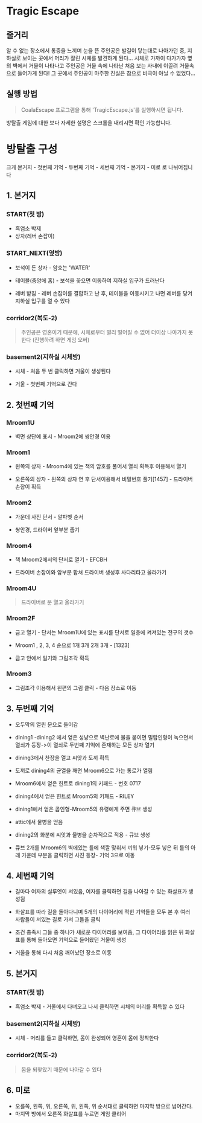 Tragic Escape 
=============

줄거리
-----
알 수 없는 장소에서 통증을 느끼며 눈을 뜬 주인공은 발길이 닿는대로 나아가던 중, 지하실로 보이는 곳에서 머리가 잘린 시체를 발견하게 된다... 시체로 가까이 다가가자 옆의 벽에서 거울이 나타나고 주인공은 거울 속에 나타난 처음 보는 사내에 이끌려 거울속으로 들어가게 된다! 그 곳에서 주인공이 마주한 진실은 참으로 비극이 아닐 수 없었다...


실행 방법
--------

> CoalaEscape 프로그램을 통해 'TragicEscape.js'를 실행하시면 됩니다. 


방탈출 게임에 대한 보다 자세한 설명은 스크롤을 내리시면 확인 가능합니다.
#
#
#
#
#
#
#
#
#
#
#
#
#
#
#
#
#
#
#
#
#
#
#
#
#
#
#
#

방탈출 구성
==========

크게 본거지 - 첫번째 기억 - 두번째 기억 - 세번째 기억 - 본거지 - 미로 로 나뉘어집니다

## 1. 본거지

### START(첫 방) 

* 흑염소 박제 
* 상자(레버 손잡이)

### START_NEXT(옆방) 

* 보석이 든 상자 - 암호는 'WATER'

* 테이블(중앙에 홈) - 보석을 꽂으면 이동하여 지하실 입구가 드러난다

* 레버 받침 - 레버 손잡이를 결합하고 난 후, 테이블을 이동시키고 나면 레버를 당겨 지하실 입구를 열 수 있다

### corridor2(복도-2)

> 주인공은 영혼이기 때문에, 시체로부터 멀리 떨어질 수 없어 더이상 나아가지 못한다 (진행하려 하면 게임 오버)

### basement2(지하실 시체방)

* 시체 - 처음 두 번 클릭하면 거울이 생성된다

* 거울 - 첫번째 기억으로 간다

## 2. 첫번째 기억

### Mroom1U

* 벽면 상단에 표시 - Mroom2에 쌍안경 이용

### Mroom1 

* 왼쪽의 상자 - Mroom4에 있는 책의 암호를 풀어서 열쇠 획득후 이용해서 열기

* 오른쪽의 상자 - 왼쪽의 상자 연 후 단서이용해서 비밀번호 풀기[1457] - 드라이버 손잡이 획득

### Mroom2

* 가운데 사진 단서 - 알파벳 순서 

* 쌍안경, 드라이버 앞부분 줍기

### Mroom4 

* 책 Mroom2에서의 단서로 열기 - EFCBH

* 드라이버 손잡이와 앞부분 합쳐 드라이버 생성후 사다리타고 올라가기

### Mroom4U

> 드라이버로 문 열고 올라가기 

### Mroom2F 

* 금고 열기 - 단서는 Mroom1U에 있는 표시를 단서로 일층에 켜져있는 전구의 갯수 

* Mroom1 , 2, 3, 4 순으로 1개 3개 2개 3개  - [1323]

* 금고 안에서 일기와 그림조각 획득

### Mroom3 

* 그림조각 이용해서 왼편의 그림 클릭 - 다음 장소로 이동

## 3. 두번째 기억

* 오두막의 열린 문으로 들어감

* dining1 -dining2 에서 얻은 성냥으로 벽난로에 불을 붙이면 밀랍인형이 녹으면서 열쇠가 등장->이 열쇠로 두번째 기억에 존재하는 모든 상자 열기

* dining3에서 찬장을 열고 씨앗과 도끼 획득

* 도끼로 dining4의 균열을 깨면 Mroom6으로 가는 통로가 열림

* Mroom6에서 얻은 힌트로 dining1의 키패드 - 번호 0717

* dining4에서 얻은 힌트로 Mroom5의 키패드 - RILEY

* dining1에서 얻은 곰인형-Mroom5의 유령에게 주면 큐브 생성

* attic에서 물병을 얻음

* dining2의 화분에 씨앗과 물병을 순차적으로 적용 - 큐브 생성

* 큐브 2개를 Mroom6의 벽에있는 틀에 색깔 맞춰서 끼워 넣기-모두 넣은 뒤 틀의 아래 가운데 부분을 클릭하면 사진 등장- 기억 3으로 이동

## 4. 세번째 기억


* 길마다 여자의 실루엣이 서있음, 여자를 클릭하면 길을 나아갈 수 있는 화살표가 생성됨

* 화살표를 따라 길을 돌아다니며 5개의 다이어리에 적힌 기억들을 모두 본 후 여러 사람들이 서있는 길로 가서 그들을 클릭

* 조건 충족시 그들 중 하나가 새로운 다이어리를 보여줌, 그 다이어리를 읽은 뒤 화살표를 통해 돌아오면 기억으로 들어왔던 거울이 생성

* 거울을 통해 다시 처음 깨어났던 장소로 이동

## 5. 본거지

### START(첫 방)

* 흑염소 박제 - 거울에서 다녀오고 나서 클릭하면 시체의 머리를 획득할 수 있다 

### basement2(지하실 시체방)

* 시체 - 머리를 들고 클릭하면, 몸이 완성되어 영혼이 몸에 정착한다

### corridor2(복도-2)

> 몸을 되찾았기 때문에 나아갈 수 있다


## 6. 미로

* 오를쪽, 왼쪽, 위, 오른쪽, 위, 왼쪽, 위 순서대로 클릭하면 마지막 방으로 넘어간다.
* 마지막 방에서 오른쪽 화살표를 누르면 게임 클리어
